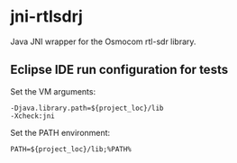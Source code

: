 # jni-rtlsdrj

Java JNI wrapper for the Osmocom rtl-sdr library.

## Eclipse IDE run configuration for tests

Set the VM arguments:

    -Djava.library.path=${project_loc}/lib
    -Xcheck:jni

Set the PATH environment:

    PATH=${project_loc}/lib;%PATH%
  
